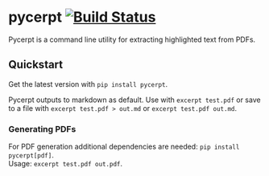 # pycerpt [![Build Status](https://travis-ci.org/MerlinB/pycerpt.svg?branch=master)](https://travis-ci.org/MerlinB/pycerpt)


Pycerpt is a  command line utility for extracting highlighted text from PDFs.


## Quickstart
Get the latest version with `pip install pycerpt`.

Pycerpt outputs to markdown as default. Use with `excerpt test.pdf` or save to a file with `excerpt test.pdf > out.md` or `excerpt test.pdf out.md`.

### Generating PDFs
For PDF generation additional dependencies are needed: `pip install pycerpt[pdf]`.  
Usage: `excerpt test.pdf out.pdf`.
